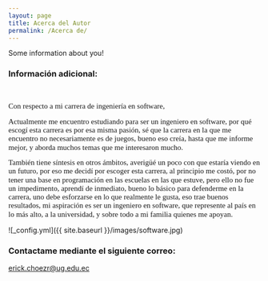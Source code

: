 ```yaml
---
layout: page
title: Acerca del Autor
permalink: /Acerca de/
---
```


Some information about you!

### Información adicional:
<p style='margin-top:0cm;margin-right:0cm;margin-bottom:10.0pt;margin-left:0cm;line-height:115%;font-size:15px;font-family:"Calibri","sans-serif";'><br></p>
<p style='margin-top:0cm;margin-right:0cm;margin-bottom:10.0pt;margin-left:0cm;line-height:115%;font-size:15px;font-family:"Calibri","sans-serif";'>Con respecto a mi carrera de ingenier&iacute;a en software,</p>
<p style='margin-top:0cm;margin-right:0cm;margin-bottom:10.0pt;margin-left:0cm;line-height:115%;font-size:15px;font-family:"Calibri","sans-serif";'>Actualmente me encuentro estudiando para ser un ingeniero en software, por qu&eacute; escog&iacute; esta carrera es por esa misma pasi&oacute;n, s&eacute; que la carrera en la que me encuentro no necesariamente es de juegos, bueno eso cre&iacute;a, hasta que me informe mejor, y aborda muchos temas que me interesaron mucho.</p>
<p style='margin-top:0cm;margin-right:0cm;margin-bottom:10.0pt;margin-left:0cm;line-height:115%;font-size:15px;font-family:"Calibri","sans-serif";'>Tambi&eacute;n tiene s&iacute;ntesis en otros &aacute;mbitos, averig&uuml;&eacute; un poco con que estar&iacute;a viendo en un futuro, por eso me decid&iacute; por escoger esta carrera, al principio me cost&oacute;, por no tener una base en programaci&oacute;n en las escuelas en las que estuve, pero ello no fue un impedimento, aprend&iacute; de inmediato, bueno lo b&aacute;sico para defenderme en la carrera, uno debe esforzarse en lo que realmente le gusta, eso trae buenos resultados, mi aspiraci&oacute;n es ser un ingeniero en software, que represente al pa&iacute;s en lo m&aacute;s alto, a la universidad, y sobre todo a mi familia quienes me apoyan.</p>

![_config.yml]({{ site.baseurl }}/images/software.jpg)

### Contactame mediante el siguiente correo:

[erick.choezr@ug.edu.ec](mailto:email@domain.edu.ec)
